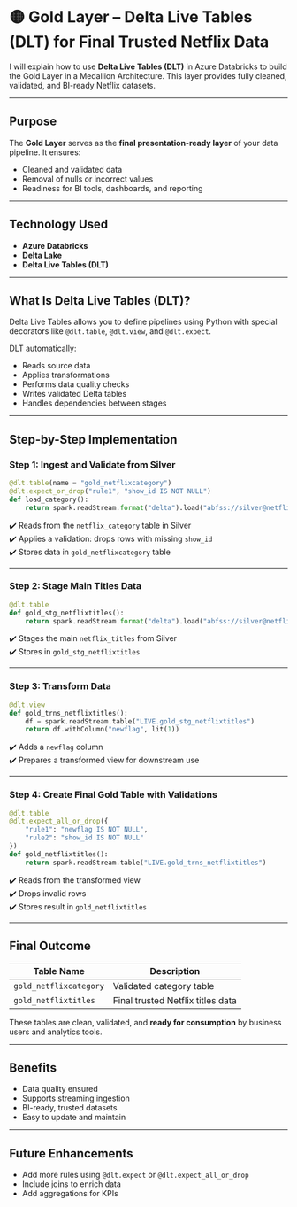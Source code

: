 
# 🟡 Gold Layer – Delta Live Tables (DLT) for Final Trusted Netflix Data

I will explain how to use **Delta Live Tables (DLT)** in Azure Databricks to build the Gold Layer in a Medallion Architecture. This layer provides fully cleaned, validated, and BI-ready Netflix datasets.

---

## Purpose

The **Gold Layer** serves as the **final presentation-ready layer** of your data pipeline. It ensures:

- Cleaned and validated data
- Removal of nulls or incorrect values
- Readiness for BI tools, dashboards, and reporting

---

## Technology Used

- **Azure Databricks**
- **Delta Lake**
- **Delta Live Tables (DLT)**

---

## What Is Delta Live Tables (DLT)?

Delta Live Tables allows you to define pipelines using Python with special decorators like `@dlt.table`, `@dlt.view`, and `@dlt.expect`.

DLT automatically:

- Reads source data
- Applies transformations
- Performs data quality checks
- Writes validated Delta tables
- Handles dependencies between stages

---

## Step-by-Step Implementation

### Step 1: Ingest and Validate from Silver

```python
@dlt.table(name = "gold_netflixcategory")
@dlt.expect_or_drop("rule1", "show_id IS NOT NULL")
def load_category():
    return spark.readStream.format("delta").load("abfss://silver@netflixprojectdlshahid.dfs.core.windows.net/netflix_category")
```

✔️ Reads from the `netflix_category` table in Silver  
✔️ Applies a validation: drops rows with missing `show_id`  
✔️ Stores data in `gold_netflixcategory` table

---

### Step 2: Stage Main Titles Data

```python
@dlt.table
def gold_stg_netflixtitles():
    return spark.readStream.format("delta").load("abfss://silver@netflixprojectdlshahid.dfs.core.windows.net/netflix_titles")
```

✔️ Stages the main `netflix_titles` from Silver  
✔️ Stores in `gold_stg_netflixtitles`

---

### Step 3: Transform Data

```python
@dlt.view
def gold_trns_netflixtitles():
    df = spark.readStream.table("LIVE.gold_stg_netflixtitles")
    return df.withColumn("newflag", lit(1))
```

✔️ Adds a `newflag` column  
✔️ Prepares a transformed view for downstream use

---

### Step 4: Create Final Gold Table with Validations

```python
@dlt.table
@dlt.expect_all_or_drop({
    "rule1": "newflag IS NOT NULL",
    "rule2": "show_id IS NOT NULL"
})
def gold_netflixtitles():
    return spark.readStream.table("LIVE.gold_trns_netflixtitles")
```

✔️ Reads from the transformed view  
✔️ Drops invalid rows  
✔️ Stores result in `gold_netflixtitles`

---

## Final Outcome

| Table Name            | Description                        |
|----------------------|------------------------------------|
| `gold_netflixcategory` | Validated category table          |
| `gold_netflixtitles`   | Final trusted Netflix titles data |

These tables are clean, validated, and **ready for consumption** by business users and analytics tools.

---

## Benefits

- Data quality ensured
- Supports streaming ingestion
- BI-ready, trusted datasets
- Easy to update and maintain

---

## Future Enhancements

- Add more rules using `@dlt.expect` or `@dlt.expect_all_or_drop`
- Include joins to enrich data
- Add aggregations for KPIs

